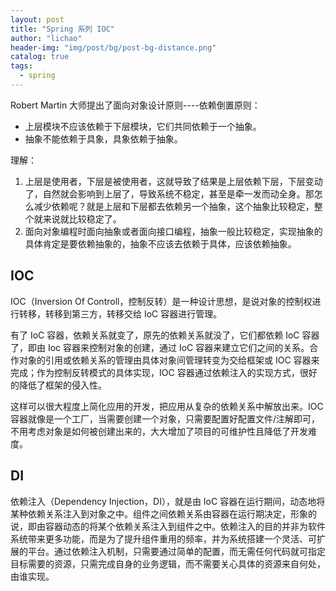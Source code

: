 ```yaml
---
layout: post
title: "Spring 系列 IOC"
author: "lichao"
header-img: "img/post/bg/post-bg-distance.png"
catalog: true
tags:
  - spring
---
```


Robert Martin 大师提出了面向对象设计原则----依赖倒置原则：

* 上层模块不应该依赖于下层模块，它们共同依赖于一个抽象。
* 抽象不能依赖于具象，具象依赖于抽象。

理解：  

1. 上层是使用者，下层是被使用者，这就导致了结果是上层依赖下层，下层变动了，自然就会影响到上层了，导致系统不稳定，甚至是牵一发而动全身。那怎么减少依赖呢？就是上层和下层都去依赖另一个抽象，这个抽象比较稳定，整个就来说就比较稳定了。
2. 面向对象编程时面向抽象或者面向接口编程，抽象一般比较稳定，实现抽象的具体肯定是要依赖抽象的，抽象不应该去依赖于具体，应该依赖抽象。

## IOC

IOC（Inversion Of Controll，控制反转）是一种设计思想，是说对象的控制权进行转移，转移到第三方，转移交给 IoC 容器进行管理。

有了 IoC 容器，依赖关系就变了，原先的依赖关系就没了，它们都依赖 IoC 容器了，即由 Ioc 容器来控制对象的创建，通过 IoC 容器来建立它们之间的关系。合作对象的引用或依赖关系的管理由具体对象间管理转变为交给框架或 IOC 容器来完成；作为控制反转模式的具体实现，IOC 容器通过依赖注入的实现方式，很好的降低了框架的侵入性。

这样可以很大程度上简化应用的开发，把应用从复杂的依赖关系中解放出来。IOC容器就像是一个工厂，当需要创建一个对象，只需要配置好配置文件/注解即可，不用考虑对象是如何被创建出来的，大大增加了项目的可维护性且降低了开发难度。

## DI

依赖注入（Dependency Injection，DI），就是由 IoC 容器在运行期间，动态地将某种依赖关系注入到对象之中。组件之间依赖关系由容器在运行期决定，形象的说，即由容器动态的将某个依赖关系注入到组件之中。依赖注入的目的并非为软件系统带来更多功能，而是为了提升组件重用的频率，并为系统搭建一个灵活、可扩展的平台。通过依赖注入机制，只需要通过简单的配置，而无需任何代码就可指定目标需要的资源，只需完成自身的业务逻辑，而不需要关心具体的资源来自何处，由谁实现。
